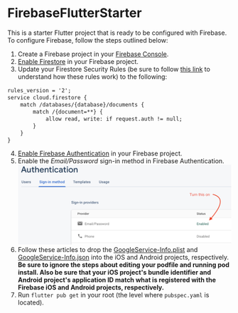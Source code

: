 
# FirebaseFlutterStarter

  

This is a starter Flutter project that is ready to be configured with Firebase. To configure Firebase, follow the steps outlined below: 

 1. Create a Firebase project in your [Firebase Console](https://console.firebase.google.com/).
 2. [Enable Firestore](https://firebase.google.com/docs/firestore/quickstart) in your Firebase project.
 3. Update your Firestore Security Rules (be sure to follow [this link](https://firebase.google.com/docs/firestore/security/get-started) to understand how these rules work) to the following:
```
rules_version = '2';
service cloud.firestore {
    match /databases/{database}/documents {
        match /{document=**} {
            allow read, write: if request.auth != null;
        }
    }
}
```
 4. [Enable Firebase Authentication](https://firebase.google.com/docs/auth) in your Firebase project.
 5. Enable the *Email/Password* sign-in method in Firebase Authentication.
 ![Enabling Email/Password sign-in](https://raw.githubusercontent.com/ChopinDavid/FirebaseFlutterStarter/master/readmeImage1.png)
 6. Follow these articles to drop the [GoogleService-Info.plist](https://firebase.google.com/docs/ios/setup) and [GoogleService-Info.json](https://firebase.google.com/docs/android/setup) into the iOS and Android projects, respectively. **Be sure to ignore the steps about editing your podfile and running pod install. Also be sure that your iOS project's bundle identifier and Android project's application ID match what is registered with the Firebase iOS and Android projects, respectively.**
 7. Run `flutter pub get` in your root (the level where `pubspec.yaml` is located).
